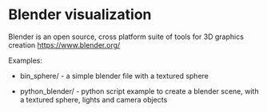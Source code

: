 # Blender visualization


Blender is an open source, cross platform suite of tools for 3D graphics creation
https://www.blender.org/


Examples:
- bin_sphere/      - a simple blender file with a textured sphere

- python_blender/  - python script example to create a blender scene, with a textured sphere, lights and camera objects



